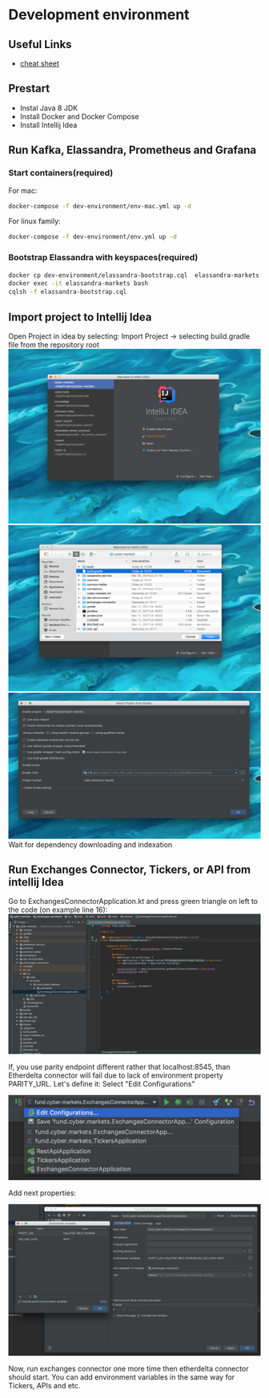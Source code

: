 # Development environment

## Useful Links
* [cheat sheet](./cheat-sheet.md)

## Prestart
* Instal Java 8 JDK
* Install Docker and Docker Compose
* Install Intellij Idea

## Run Kafka, Elassandra, Prometheus and Grafana
### Start containers(required)
For mac:
```bash
docker-compose -f dev-environment/env-mac.yml up -d
```
For linux family:
```bash
docker-compose -f dev-environment/env.yml up -d
```
### Bootstrap Elassandra with keyspaces(required)
```bash
docker cp dev-environment/elassandra-bootstrap.cql  elassandra-markets:/elassandra-bootstrap.cql
docker exec -it elassandra-markets bash
cqlsh -f elassandra-bootstrap.cql
```

## Import project to Intellij Idea
Open Project in idea by selecting: Import Project -> selecting build.gradle file from the repository root
![Select Import Project](images/select-import-project.png)
![Select Build Gradle](images/select-build-gradle.png)
![Import Settings](images/gradle-settings.png)
Wait for dependency downloading and indexation

## Run Exchanges Connector, Tickers, or API from intellij Idea
Go to ExchangesConnectorApplication.kt and press green triangle on left to the code (on example line 16):
![Start Pump](images/start-exchanges-connector.png)

If, you use parity endpoint different rather that localhost:8545, than Etherdelta connector will fail due to lack of environment property PARITY_URL.
Let's define it: Select "Edit Configurations"

![Select Edit Run Configuration](images/select-edit-configurations.png)

Add next properties:

![Add variables](images/add-environment-variables.png)

Now, run exchanges connector one more time then etherdelta connector should start.
You can add environment variables in the same way for Tickers, APIs and etc.
